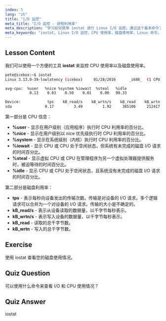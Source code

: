 ```yaml
---
index: 5
lang: "zh"
title: "I/O 监控"
meta_title: "I/O 监控 - 进程利用率"
meta_description: "学习如何使用 iostat 进行 Linux I/O 监控。通过这个基本命令了解 CPU 和磁盘使用情况指标。提高系统性能！"
meta_keywords: "iostat, Linux I/O 监控，CPU 使用率，磁盘使用率，Linux 命令，初学者，教程，指南"
---
```


## Lesson Content

我们可以使用一个方便的工具 **iostat** 来监控 CPU 使用率以及磁盘使用率。

```bash
pete@icebox:~$ iostat
Linux 3.13.0-39-lowlatency (icebox)     01/28/2016      _i686_  (1 CPU)

avg-cpu:  %user   %nice %system %iowait  %steal   %idle
           0.13    0.03    0.50    0.01    0.00   99.33

Device:            tps    kB_read/s    kB_wrtn/s    kB_read    kB_wrtn
sda               0.17         3.49         1.92     385106     212417
```

第一部分是 CPU 信息：

- **%user** - 显示在用户级别（应用程序）执行时 CPU 利用率的百分比。
- **%nice** - 显示在用户级别以 nice 优先级执行时 CPU 利用率的百分比。
- **%system** - 显示在系统级别（内核）执行时 CPU 利用率的百分比。
- **%iowait** - 显示 CPU 或 CPU 处于空闲状态，但系统有未完成的磁盘 I/O 请求的时间百分比。
- **%steal** - 显示虚拟 CPU 或 CPU 在管理程序为另一个虚拟处理器提供服务时，被迫等待的时间百分比。
- **%idle** - 显示 CPU 或 CPU 处于空闲状态，且系统没有未完成的磁盘 I/O 请求的时间百分比。

第二部分是磁盘利用率：

- **tps** - 表示每秒向设备发出的传输次数。传输是对设备的 I/O 请求。多个逻辑请求可以合并为一个对设备的 I/O 请求。传输的大小是不确定的。
- **kB_read/s** - 表示从设备读取的数据量，以千字节每秒表示。
- **kB_wrtn/s** - 表示写入设备的数据量，以千字节每秒表示。
- **kB_read** - 读取的总千字节数。
- **kB_wrtn** - 写入的总千字节数。

## Exercise

使用 iostat 查看您的磁盘使用情况。

## Quiz Question

可以使用什么命令来查看 I/O 和 CPU 使用情况？

## Quiz Answer

iostat
